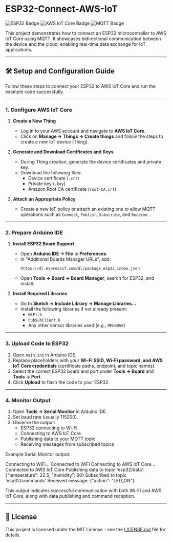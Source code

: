 # ESP32-Connect-AWS-IoT

![ESP32 Badge](https://img.shields.io/badge/ESP32-DevKit-orange?style=flat-square)
![AWS IoT Core Badge](https://img.shields.io/badge/AWS-IoT%20Core-blue?style=flat-square)
![MQTT Badge](https://img.shields.io/badge/MQTT-Protocol-green?style=flat-square)

This project demonstrates how to connect an ESP32 microcontroller to AWS IoT Core using MQTT. It showcases bidirectional communication between the device and the cloud, enabling real-time data exchange for IoT applications.

---

## 🛠️ Setup and Configuration Guide

Follow these steps to connect your ESP32 to AWS IoT Core and run the example code successfully.

---

### 1. Configure AWS IoT Core

1. **Create a New Thing**  
   - Log in to your AWS account and navigate to **AWS IoT Core**.  
   - Click on **Manage → Things → Create things** and follow the steps to create a new IoT device (Thing).

2. **Generate and Download Certificates and Keys**  
   - During Thing creation, generate the device certificates and private key.  
   - Download the following files:  
     - Device certificate (`.crt`)  
     - Private key (`.key`)  
     - Amazon Root CA certificate (`root-CA.crt`)

3. **Attach an Appropriate Policy**  
   - Create a new IoT policy or attach an existing one to allow MQTT operations such as `Connect`, `Publish`, `Subscribe`, and `Receive`.

---

### 2. Prepare Arduino IDE

1. **Install ESP32 Board Support**  
   - Open **Arduino IDE → File → Preferences**.  
   - In "Additional Boards Manager URLs", add:  
     ```
     https://dl.espressif.com/dl/package_esp32_index.json
     ```  
   - Open **Tools → Board → Board Manager**, search for ESP32, and install.

2. **Install Required Libraries**  
   - Go to **Sketch → Include Library → Manage Libraries…**  
   - Install the following libraries if not already present:  
     - `WiFi.h`  
     - `PubSubClient.h`  
     - Any other sensor libraries used (e.g., `MPU6050`)

---

### 3. Upload Code to ESP32

1. Open `main.ino` in Arduino IDE.  
2. Replace placeholders with your **Wi-Fi SSID, Wi-Fi password, and AWS IoT Core credentials** (certificate paths, endpoint, and topic names).  
3. Select the correct ESP32 board and port under **Tools → Board** and **Tools → Port**.  
4. Click **Upload** to flash the code to your ESP32.

---

### 4. Monitor Output

1. Open **Tools → Serial Monitor** in Arduino IDE.  
2. Set baud rate (usually 115200).  
3. Observe the output:  
   - ESP32 connecting to Wi-Fi  
   - Connecting to AWS IoT Core  
   - Publishing data to your MQTT topic  
   - Receiving messages from subscribed topics  

Example Serial Monitor output:

Connecting to WiFi...
Connected to WiFi
Connecting to AWS IoT Core...
Connected to AWS IoT Core
Publishing data to topic 'esp32/data': {"temperature": 22.5, "humidity": 60}
Subscribed to topic 'esp32/commands'
Received message: {"action": "LED_ON"}


This output indicates successful communication with both Wi-Fi and AWS IoT Core, along with data publishing and command reception.

---

## 📄 License

This project is licensed under the MIT License - see the [LICENSE.md](LICENSE.md) file for details.
